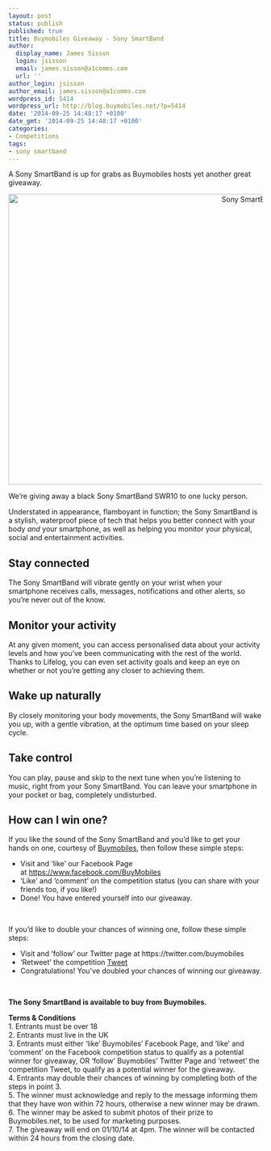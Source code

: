 ```yaml
---
layout: post
status: publish
published: true
title: Buymobiles Giveaway - Sony SmartBand
author:
  display_name: James Sisson
  login: jsisson
  email: james.sisson@a1comms.com
  url: ''
author_login: jsisson
author_email: james.sisson@a1comms.com
wordpress_id: 5414
wordpress_url: http://blog.buymobiles.net/?p=5414
date: '2014-09-25 14:48:17 +0100'
date_gmt: '2014-09-25 14:48:17 +0100'
categories:
- Competitions
tags:
- sony smartband
---
```

<p><span class="postStandFirst">A Sony SmartBand is up for grabs as Buymobiles hosts yet another great giveaway.</span></p>
<p style="text-align: center;"><img class="size-full wp-image-5417 aligncenter" alt="Sony SmartBand" src="https://a1comms-blog-buymobiles.storage.googleapis.com/2014/09/swr10-smartband-smartphone-and-lifelog-empowerment2-f8e7dc23b2c648669441b0d9b6794f8a-940.jpg" width="940" height="575" /></p>
<p>We&rsquo;re giving away a black Sony SmartBand SWR10 to one lucky person.</p>
<p>Understated in appearance, flamboyant in function; the Sony SmartBand is a stylish, waterproof piece of tech that helps you better connect with your body <i>and</i> your smartphone, as well as helping you monitor your physical, social and entertainment activities.</p>
<h2>Stay connected</h2>
<p>The Sony SmartBand will vibrate gently on your wrist when your smartphone receives calls, messages, notifications and other alerts, so you&rsquo;re never out of the know.</p>
<h2>Monitor your activity</h2>
<p>At any given moment, you can access personalised data about your activity levels and how you&rsquo;ve been communicating with the rest of the world. Thanks to Lifelog, you can even set activity goals and keep an eye on whether or not you&rsquo;re getting any closer to achieving them.</p>
<h2>Wake up naturally</h2>
<p>By closely monitoring your body movements, the Sony SmartBand will wake you up, with a gentle vibration, at the optimum time based on your sleep cycle.</p>
<h2>Take control</h2>
<p>You can play, pause and skip to the next tune when you&rsquo;re listening to music, right from your Sony SmartBand. You can leave your smartphone in your pocket or bag, completely undisturbed.</p>
<h2>How can I win one?</h2>
<p>If you like the sound of the Sony SmartBand and you&rsquo;d like to get your hands on one, courtesy of <a href="https://www.buymobiles.net">Buymobiles</a>, then follow these simple steps:</p>
<ul>
<li>Visit and &lsquo;like&rsquo; our Facebook Page at&nbsp;<a href="https://www.facebook.com/BuyMobiles">https://www.facebook.com/BuyMobiles</a></li>
<li>&lsquo;Like&rsquo; and &lsquo;comment&rsquo; on the competition status (you can share with your friends too, if you like!)</li>
<li>Done! You have entered yourself into our giveaway.</li>
</ul>
<p>&nbsp;</p>
<p>If you&rsquo;d like to double your chances of winning one, follow these simple steps:</p>
<ul>
<li>Visit and &lsquo;follow&rsquo; our Twitter page at&nbsp;https://twitter.com/buymobiles</li>
<li>&lsquo;Retweet&rsquo; the competition&nbsp;<a href="https://twitter.com/buymobiles/status/515155627384274944">Tweet</a></li>
<li>Congratulations! You've doubled your chances of winning our giveaway.</li>
</ul>
<p>&nbsp;</p>
<p><strong>The Sony SmartBand is available to buy from Buymobiles.</strong></p>
<p><span class="caption"><strong>Terms &amp; Conditions</strong><br />
1. Entrants must be over 18</span><br />
<span class="caption">2. Entrants must live in the UK</span><br />
<span class="caption">3. Entrants must either &lsquo;like&rsquo; Buymobiles&rsquo; Facebook Page, and &lsquo;like&rsquo; and &lsquo;comment&rsquo; on the Facebook competition status to qualify as a potential winner for giveaway, OR&nbsp;&lsquo;follow&rsquo; Buymobiles&rsquo; Twitter Page and &lsquo;retweet&rsquo; the competition Tweet, to qualify as a potential winner for the giveaway.</span><br />
<span class="caption">4. Entrants may double their chances of winning by completing both of the steps in point 3.</span><br />
<span class="caption">5. The winner must acknowledge and reply to the message informing them that they have won within 72 hours, otherwise a new winner may be drawn.</span><br />
<span class="caption">6. The winner may be asked to submit photos of their prize to Buymobiles.net, to be used for marketing purposes.</span><br />
<span class="caption">7. The giveaway will end on 01/10/14&nbsp;at 4pm. The winner will be contacted within 24 hours from the closing date.</span></p>
